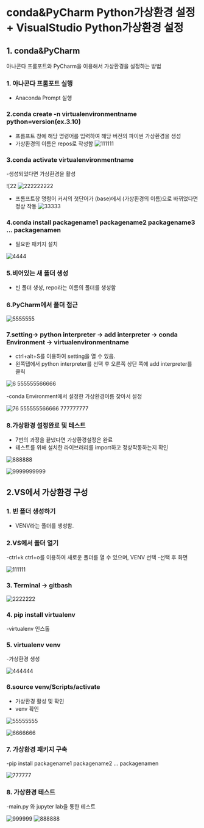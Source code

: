 # conda&PyCharm Python가상환경 설정 + VisualStudio Python가상환경 설정

## 1. conda&PyCharm

아나콘다 프롬포트와 PyCharm을 이용해서 가상환경을 설정하는 방법

### 1. 아나콘다 프롬포트 실행

- Anaconda Prompt 실행

### 2.conda create -n virtualenvironmentname python=version(ex.3.10)

- 프롬프트 창에 해당 명령어를 입력하여 해당 버전의 파이썬 가상환경을 생성
- 가상환경의 이름은 repos로 작성함
 ![111111](https://private-user-images.githubusercontent.com/134246762/293702785-f5c6cd6d-2715-4e7e-8fdc-bf728b8dbcdd.jpg?jwt=eyJhbGciOiJIUzI1NiIsInR5cCI6IkpXVCJ9.eyJpc3MiOiJnaXRodWIuY29tIiwiYXVkIjoicmF3LmdpdGh1YnVzZXJjb250ZW50LmNvbSIsImtleSI6ImtleTUiLCJleHAiOjE3MDQyMDI4MDMsIm5iZiI6MTcwNDIwMjUwMywicGF0aCI6Ii8xMzQyNDY3NjIvMjkzNzAyNzg1LWY1YzZjZDZkLTI3MTUtNGU3ZS04ZmRjLWJmNzI4YjhkYmNkZC5qcGc_WC1BbXotQWxnb3JpdGhtPUFXUzQtSE1BQy1TSEEyNTYmWC1BbXotQ3JlZGVudGlhbD1BS0lBVkNPRFlMU0E1M1BRSzRaQSUyRjIwMjQwMTAyJTJGdXMtZWFzdC0xJTJGczMlMkZhd3M0X3JlcXVlc3QmWC1BbXotRGF0ZT0yMDI0MDEwMlQxMzM1MDNaJlgtQW16LUV4cGlyZXM9MzAwJlgtQW16LVNpZ25hdHVyZT0wM2JkOTEzMTcyZjQ0N2YzY2ViMWY1NjIzZmVmZTBhMTc0N2UxYmJmNjk1ODNiZjYyODFiZGZkZGRkZGYzZDAyJlgtQW16LVNpZ25lZEhlYWRlcnM9aG9zdCZhY3Rvcl9pZD0wJmtleV9pZD0wJnJlcG9faWQ9MCJ9.SdpiuicNmF0RP2o-6x2BFJNbT10CkUHwbPVRXmHNckk)


### 3.conda activate virtualenvironmentname 

-생성되었다면 가상환경을 활성

![22 ![222222222](https://private-user-images.githubusercontent.com/134246762/293702787-d58ae169-0e9b-473b-bed0-dec798004a26.jpg?jwt=eyJhbGciOiJIUzI1NiIsInR5cCI6IkpXVCJ9.eyJpc3MiOiJnaXRodWIuY29tIiwiYXVkIjoicmF3LmdpdGh1YnVzZXJjb250ZW50LmNvbSIsImtleSI6ImtleTUiLCJleHAiOjE3MDQyMDI4MDMsIm5iZiI6MTcwNDIwMjUwMywicGF0aCI6Ii8xMzQyNDY3NjIvMjkzNzAyNzg3LWQ1OGFlMTY5LTBlOWItNDczYi1iZWQwLWRlYzc5ODAwNGEyNi5qcGc_WC1BbXotQWxnb3JpdGhtPUFXUzQtSE1BQy1TSEEyNTYmWC1BbXotQ3JlZGVudGlhbD1BS0lBVkNPRFlMU0E1M1BRSzRaQSUyRjIwMjQwMTAyJTJGdXMtZWFzdC0xJTJGczMlMkZhd3M0X3JlcXVlc3QmWC1BbXotRGF0ZT0yMDI0MDEwMlQxMzM1MDNaJlgtQW16LUV4cGlyZXM9MzAwJlgtQW16LVNpZ25hdHVyZT0zMDVlYjhlM2IxZTQ1YjVjNjk4NTIwZWY0NDNmYTg5YjM5OGQxNzQ3OTgzYTQ5MjRjMmNhODAwMzk5NzliMGY1JlgtQW16LVNpZ25lZEhlYWRlcnM9aG9zdCZhY3Rvcl9pZD0wJmtleV9pZD0wJnJlcG9faWQ9MCJ9.ZUBVHVW4so8q-M7QeWieOHtZr0BQEpuuZprGbbKOwVw)

- 프롬프트창 명령어 커서의 첫단어가 (base)에서 (가상환경의 이름)으로 바뀌었다면 정상 작동
![33333](https://private-user-images.githubusercontent.com/134246762/293702789-75c6b179-847e-4fec-85ea-d4dc9767d699.jpg?jwt=eyJhbGciOiJIUzI1NiIsInR5cCI6IkpXVCJ9.eyJpc3MiOiJnaXRodWIuY29tIiwiYXVkIjoicmF3LmdpdGh1YnVzZXJjb250ZW50LmNvbSIsImtleSI6ImtleTUiLCJleHAiOjE3MDQyMDI4MDMsIm5iZiI6MTcwNDIwMjUwMywicGF0aCI6Ii8xMzQyNDY3NjIvMjkzNzAyNzg5LTc1YzZiMTc5LTg0N2UtNGZlYy04NWVhLWQ0ZGM5NzY3ZDY5OS5qcGc_WC1BbXotQWxnb3JpdGhtPUFXUzQtSE1BQy1TSEEyNTYmWC1BbXotQ3JlZGVudGlhbD1BS0lBVkNPRFlMU0E1M1BRSzRaQSUyRjIwMjQwMTAyJTJGdXMtZWFzdC0xJTJGczMlMkZhd3M0X3JlcXVlc3QmWC1BbXotRGF0ZT0yMDI0MDEwMlQxMzM1MDNaJlgtQW16LUV4cGlyZXM9MzAwJlgtQW16LVNpZ25hdHVyZT0zMmZlMmZkMzlmNGUwNTJmYjU2YzU2MGQ4ZGE5NmU5ZGE5MjY5ZTdiMGZkYzgxNTBlYmU5NmM4NmYzNTUxYjQ3JlgtQW16LVNpZ25lZEhlYWRlcnM9aG9zdCZhY3Rvcl9pZD0wJmtleV9pZD0wJnJlcG9faWQ9MCJ9.7ytsz6qecIg3dapVRCqiew3JXokDWlEOt2t8bVwWV4U) 

### 4.conda install packagename1 packagename2 packagename3 ... packagenamen

- 필요한 패키지 설치

 ![4444](https://private-user-images.githubusercontent.com/134246762/293702792-4f7d8552-ab92-4d00-8f18-b4ae3acc0cde.jpg?jwt=eyJhbGciOiJIUzI1NiIsInR5cCI6IkpXVCJ9.eyJpc3MiOiJnaXRodWIuY29tIiwiYXVkIjoicmF3LmdpdGh1YnVzZXJjb250ZW50LmNvbSIsImtleSI6ImtleTUiLCJleHAiOjE3MDQyMDI4MDMsIm5iZiI6MTcwNDIwMjUwMywicGF0aCI6Ii8xMzQyNDY3NjIvMjkzNzAyNzkyLTRmN2Q4NTUyLWFiOTItNGQwMC04ZjE4LWI0YWUzYWNjMGNkZS5qcGc_WC1BbXotQWxnb3JpdGhtPUFXUzQtSE1BQy1TSEEyNTYmWC1BbXotQ3JlZGVudGlhbD1BS0lBVkNPRFlMU0E1M1BRSzRaQSUyRjIwMjQwMTAyJTJGdXMtZWFzdC0xJTJGczMlMkZhd3M0X3JlcXVlc3QmWC1BbXotRGF0ZT0yMDI0MDEwMlQxMzM1MDNaJlgtQW16LUV4cGlyZXM9MzAwJlgtQW16LVNpZ25hdHVyZT00MzNhZDg1ODFiYzFmMWYwYmFhNDJjODZjMTY0ZDdlOGJhMGVlYmJjZTlmNTU3ZGViMWJjNDZhMzNlNjAzYzM3JlgtQW16LVNpZ25lZEhlYWRlcnM9aG9zdCZhY3Rvcl9pZD0wJmtleV9pZD0wJnJlcG9faWQ9MCJ9.tEwi12KUtPiYYAnWxa4hL9l8jTloMqUt8ol7yW2_nAo) 

### 5.비어있는 새 폴더 생성

- 빈 폴더 생성, repo라는 이름의 폴더를 생성함

### 6.PyCharm에서 폴더 접근

 ![5555555](https://private-user-images.githubusercontent.com/134246762/293702795-b019a1a2-cd2e-4ef7-a9ce-6748104bbb36.jpg?jwt=eyJhbGciOiJIUzI1NiIsInR5cCI6IkpXVCJ9.eyJpc3MiOiJnaXRodWIuY29tIiwiYXVkIjoicmF3LmdpdGh1YnVzZXJjb250ZW50LmNvbSIsImtleSI6ImtleTUiLCJleHAiOjE3MDQyMDI4MDMsIm5iZiI6MTcwNDIwMjUwMywicGF0aCI6Ii8xMzQyNDY3NjIvMjkzNzAyNzk1LWIwMTlhMWEyLWNkMmUtNGVmNy1hOWNlLTY3NDgxMDRiYmIzNi5qcGc_WC1BbXotQWxnb3JpdGhtPUFXUzQtSE1BQy1TSEEyNTYmWC1BbXotQ3JlZGVudGlhbD1BS0lBVkNPRFlMU0E1M1BRSzRaQSUyRjIwMjQwMTAyJTJGdXMtZWFzdC0xJTJGczMlMkZhd3M0X3JlcXVlc3QmWC1BbXotRGF0ZT0yMDI0MDEwMlQxMzM1MDNaJlgtQW16LUV4cGlyZXM9MzAwJlgtQW16LVNpZ25hdHVyZT03NTQwYzkyZDViZjlkMzc0Nzg4Y2U1NDZlZGJmYjNiMzkyYjJhNDJiNzMxMmNiYWY2OThhNjdkMWM0NzRjNTU2JlgtQW16LVNpZ25lZEhlYWRlcnM9aG9zdCZhY3Rvcl9pZD0wJmtleV9pZD0wJnJlcG9faWQ9MCJ9.L6__SKNMuHS1qgIh2qt6IUMVz-z7jfgtPqSQwPkrzJ4)

### 7.setting-> python interpreter -> add interpreter -> conda Environment -> virtualenvironmentname

- ctrl+alt+S를 이용하여 setting을 열 수 있음.
- 왼쪽탭에서 python interpreter를 선택 후 오른쪽 상단 쪽에 add interpreter를 클릭

![6 ![5555555](https://private-user-images.githubusercontent.com/134246762/293702795-b019a1a2-cd2e-4ef7-a9ce-6748104bbb36.jpg?jwt=eyJhbGciOiJIUzI1NiIsInR5cCI6IkpXVCJ9.eyJpc3MiOiJnaXRodWIuY29tIiwiYXVkIjoicmF3LmdpdGh1YnVzZXJjb250ZW50LmNvbSIsImtleSI6ImtleTUiLCJleHAiOjE3MDQyMDI4MDMsIm5iZiI6MTcwNDIwMjUwMywicGF0aCI6Ii8xMzQyNDY3NjIvMjkzNzAyNzk1LWIwMTlhMWEyLWNkMmUtNGVmNy1hOWNlLTY3NDgxMDRiYmIzNi5qcGc_WC1BbXotQWxnb3JpdGhtPUFXUzQtSE1BQy1TSEEyNTYmWC1BbXotQ3JlZGVudGlhbD1BS0lBVkNPRFlMU0E1M1BRSzRaQSUyRjIwMjQwMTAyJTJGdXMtZWFzdC0xJTJGczMlMkZhd3M0X3JlcXVlc3QmWC1BbXotRGF0ZT0yMDI0MDEwMlQxMzM1MDNaJlgtQW16LUV4cGlyZXM9MzAwJlgtQW16LVNpZ25hdHVyZT03NTQwYzkyZDViZjlkMzc0Nzg4Y2U1NDZlZGJmYjNiMzkyYjJhNDJiNzMxMmNiYWY2OThhNjdkMWM0NzRjNTU2JlgtQW16LVNpZ25lZEhlYWRlcnM9aG9zdCZhY3Rvcl9pZD0wJmtleV9pZD0wJnJlcG9faWQ9MCJ9.L6__SKNMuHS1qgIh2qt6IUMVz-z7jfgtPqSQwPkrzJ4)66666](https://private-user-images.githubusercontent.com/134246762/293702796-d1f628a5-e196-4ecb-85cd-644715305504.jpg?jwt=eyJhbGciOiJIUzI1NiIsInR5cCI6IkpXVCJ9.eyJpc3MiOiJnaXRodWIuY29tIiwiYXVkIjoicmF3LmdpdGh1YnVzZXJjb250ZW50LmNvbSIsImtleSI6ImtleTUiLCJleHAiOjE3MDQyMDI4MDMsIm5iZiI6MTcwNDIwMjUwMywicGF0aCI6Ii8xMzQyNDY3NjIvMjkzNzAyNzk2LWQxZjYyOGE1LWUxOTYtNGVjYi04NWNkLTY0NDcxNTMwNTUwNC5qcGc_WC1BbXotQWxnb3JpdGhtPUFXUzQtSE1BQy1TSEEyNTYmWC1BbXotQ3JlZGVudGlhbD1BS0lBVkNPRFlMU0E1M1BRSzRaQSUyRjIwMjQwMTAyJTJGdXMtZWFzdC0xJTJGczMlMkZhd3M0X3JlcXVlc3QmWC1BbXotRGF0ZT0yMDI0MDEwMlQxMzM1MDNaJlgtQW16LUV4cGlyZXM9MzAwJlgtQW16LVNpZ25hdHVyZT04ODNiYWI2NmViZGUyMGJhY2FiNWQzYjQ1NjQ0OGUzODM4YmMyNGRjNjQ3ZDJlOTMzN2IzMzA2ODc1ZGUyZDQyJlgtQW16LVNpZ25lZEhlYWRlcnM9aG9zdCZhY3Rvcl9pZD0wJmtleV9pZD0wJnJlcG9faWQ9MCJ9.aMMMNKyA_1J_UTZ6Ia9tlUCnsE6Uyr2CjTsHWABepvA) 

-conda Environment에서 설정한 가상환경이름 찾아서 설정

![7![6 ![5555555](https://private-user-images.githubusercontent.com/134246762/293702795-b019a1a2-cd2e-4ef7-a9ce-6748104bbb36.jpg?jwt=eyJhbGciOiJIUzI1NiIsInR5cCI6IkpXVCJ9.eyJpc3MiOiJnaXRodWIuY29tIiwiYXVkIjoicmF3LmdpdGh1YnVzZXJjb250ZW50LmNvbSIsImtleSI6ImtleTUiLCJleHAiOjE3MDQyMDI4MDMsIm5iZiI6MTcwNDIwMjUwMywicGF0aCI6Ii8xMzQyNDY3NjIvMjkzNzAyNzk1LWIwMTlhMWEyLWNkMmUtNGVmNy1hOWNlLTY3NDgxMDRiYmIzNi5qcGc_WC1BbXotQWxnb3JpdGhtPUFXUzQtSE1BQy1TSEEyNTYmWC1BbXotQ3JlZGVudGlhbD1BS0lBVkNPRFlMU0E1M1BRSzRaQSUyRjIwMjQwMTAyJTJGdXMtZWFzdC0xJTJGczMlMkZhd3M0X3JlcXVlc3QmWC1BbXotRGF0ZT0yMDI0MDEwMlQxMzM1MDNaJlgtQW16LUV4cGlyZXM9MzAwJlgtQW16LVNpZ25hdHVyZT03NTQwYzkyZDViZjlkMzc0Nzg4Y2U1NDZlZGJmYjNiMzkyYjJhNDJiNzMxMmNiYWY2OThhNjdkMWM0NzRjNTU2JlgtQW16LVNpZ25lZEhlYWRlcnM9aG9zdCZhY3Rvcl9pZD0wJmtleV9pZD0wJnJlcG9faWQ9MCJ9.L6__SKNMuHS1qgIh2qt6IUMVz-z7jfgtPqSQwPkrzJ4)66666](https://private-user-images.githubusercontent.com/134246762/293702796-d1f628a5-e196-4ecb-85cd-644715305504.jpg?jwt=eyJhbGciOiJIUzI1NiIsInR5cCI6IkpXVCJ9.eyJpc3MiOiJnaXRodWIuY29tIiwiYXVkIjoicmF3LmdpdGh1YnVzZXJjb250ZW50LmNvbSIsImtleSI6ImtleTUiLCJleHAiOjE3MDQyMDI4MDMsIm5iZiI6MTcwNDIwMjUwMywicGF0aCI6Ii8xMzQyNDY3NjIvMjkzNzAyNzk2LWQxZjYyOGE1LWUxOTYtNGVjYi04NWNkLTY0NDcxNTMwNTUwNC5qcGc_WC1BbXotQWxnb3JpdGhtPUFXUzQtSE1BQy1TSEEyNTYmWC1BbXotQ3JlZGVudGlhbD1BS0lBVkNPRFlMU0E1M1BRSzRaQSUyRjIwMjQwMTAyJTJGdXMtZWFzdC0xJTJGczMlMkZhd3M0X3JlcXVlc3QmWC1BbXotRGF0ZT0yMDI0MDEwMlQxMzM1MDNaJlgtQW16LUV4cGlyZXM9MzAwJlgtQW16LVNpZ25hdHVyZT04ODNiYWI2NmViZGUyMGJhY2FiNWQzYjQ1NjQ0OGUzODM4YmMyNGRjNjQ3ZDJlOTMzN2IzMzA2ODc1ZGUyZDQyJlgtQW16LVNpZ25lZEhlYWRlcnM9aG9zdCZhY3Rvcl9pZD0wJmtleV9pZD0wJnJlcG9faWQ9MCJ9.aMMMNKyA_1J_UTZ6Ia9tlUCnsE6Uyr2CjTsHWABepvA) 777777777](https://private-user-images.githubusercontent.com/134246762/293702797-fc65accf-4b4e-4fa8-9c72-6e50c936a1c9.jpg?jwt=eyJhbGciOiJIUzI1NiIsInR5cCI6IkpXVCJ9.eyJpc3MiOiJnaXRodWIuY29tIiwiYXVkIjoicmF3LmdpdGh1YnVzZXJjb250ZW50LmNvbSIsImtleSI6ImtleTUiLCJleHAiOjE3MDQyMDI4MDMsIm5iZiI6MTcwNDIwMjUwMywicGF0aCI6Ii8xMzQyNDY3NjIvMjkzNzAyNzk3LWZjNjVhY2NmLTRiNGUtNGZhOC05YzcyLTZlNTBjOTM2YTFjOS5qcGc_WC1BbXotQWxnb3JpdGhtPUFXUzQtSE1BQy1TSEEyNTYmWC1BbXotQ3JlZGVudGlhbD1BS0lBVkNPRFlMU0E1M1BRSzRaQSUyRjIwMjQwMTAyJTJGdXMtZWFzdC0xJTJGczMlMkZhd3M0X3JlcXVlc3QmWC1BbXotRGF0ZT0yMDI0MDEwMlQxMzM1MDNaJlgtQW16LUV4cGlyZXM9MzAwJlgtQW16LVNpZ25hdHVyZT1mOTk3YWIyODA1NTgzNWE3YmQ0OTY4OWViMmNhNzhmOWY5NzdlMGJjMjFkYjZiM2Q1ZGI2NzZhZTUxMzI0NDAyJlgtQW16LVNpZ25lZEhlYWRlcnM9aG9zdCZhY3Rvcl9pZD0wJmtleV9pZD0wJnJlcG9faWQ9MCJ9.kR1_2sDLlesxMb7OgzoU7uCo2lqcgwoCcRq-SFbuWQU) 

### 8.가상환경 설정완료 및 테스트

- 7번의 과정을 끝냈다면 가상환경설정은 완료
- 테스트를 위해 설치한 라이브러리를 import하고 정상작동하는지 확인

![888888](https://private-user-images.githubusercontent.com/134246762/293702800-977bacee-e344-412e-a079-4bb90cd8fab3.jpg?jwt=eyJhbGciOiJIUzI1NiIsInR5cCI6IkpXVCJ9.eyJpc3MiOiJnaXRodWIuY29tIiwiYXVkIjoicmF3LmdpdGh1YnVzZXJjb250ZW50LmNvbSIsImtleSI6ImtleTUiLCJleHAiOjE3MDQyMDI4MDMsIm5iZiI6MTcwNDIwMjUwMywicGF0aCI6Ii8xMzQyNDY3NjIvMjkzNzAyODAwLTk3N2JhY2VlLWUzNDQtNDEyZS1hMDc5LTRiYjkwY2Q4ZmFiMy5qcGc_WC1BbXotQWxnb3JpdGhtPUFXUzQtSE1BQy1TSEEyNTYmWC1BbXotQ3JlZGVudGlhbD1BS0lBVkNPRFlMU0E1M1BRSzRaQSUyRjIwMjQwMTAyJTJGdXMtZWFzdC0xJTJGczMlMkZhd3M0X3JlcXVlc3QmWC1BbXotRGF0ZT0yMDI0MDEwMlQxMzM1MDNaJlgtQW16LUV4cGlyZXM9MzAwJlgtQW16LVNpZ25hdHVyZT00M2U5MzNjYTUxNDVlODdhODU0ZWVmZjUyMTM3ZWM1YjEzMTgyNzQzN2FmNzU4N2UzN2Y0NzUzMzI1MjFiZjAxJlgtQW16LVNpZ25lZEhlYWRlcnM9aG9zdCZhY3Rvcl9pZD0wJmtleV9pZD0wJnJlcG9faWQ9MCJ9.Zq3-K7QcZsXDwp15VpeUvO836eAT7mhJPGV7xFDJccs) 

 ![9999999999](https://private-user-images.githubusercontent.com/134246762/293702805-d7f28a47-61db-4393-8ec3-610eece4add8.jpg?jwt=eyJhbGciOiJIUzI1NiIsInR5cCI6IkpXVCJ9.eyJpc3MiOiJnaXRodWIuY29tIiwiYXVkIjoicmF3LmdpdGh1YnVzZXJjb250ZW50LmNvbSIsImtleSI6ImtleTUiLCJleHAiOjE3MDQyMDI4MDMsIm5iZiI6MTcwNDIwMjUwMywicGF0aCI6Ii8xMzQyNDY3NjIvMjkzNzAyODA1LWQ3ZjI4YTQ3LTYxZGItNDM5My04ZWMzLTYxMGVlY2U0YWRkOC5qcGc_WC1BbXotQWxnb3JpdGhtPUFXUzQtSE1BQy1TSEEyNTYmWC1BbXotQ3JlZGVudGlhbD1BS0lBVkNPRFlMU0E1M1BRSzRaQSUyRjIwMjQwMTAyJTJGdXMtZWFzdC0xJTJGczMlMkZhd3M0X3JlcXVlc3QmWC1BbXotRGF0ZT0yMDI0MDEwMlQxMzM1MDNaJlgtQW16LUV4cGlyZXM9MzAwJlgtQW16LVNpZ25hdHVyZT0xM2IwY2E3NzE4MTk0YjQ1NTI3MGNiM2E1ZGQ0OGM1ZWRmNjBhYjZmYWU1ZjliZWZjN2VjZTNlZGQ4NjcxYzg1JlgtQW16LVNpZ25lZEhlYWRlcnM9aG9zdCZhY3Rvcl9pZD0wJmtleV9pZD0wJnJlcG9faWQ9MCJ9.HdKrHz5aZ6mi3DD0bEPAF7UDt9XsAxWQQW7sHVIFG2M)

## 2.VS에서 가상환경 구성

### 1. 빈 폴더 생성하기

- VENV라는 폴더를 생성함.

### 2.VS에서 폴더 열기

-ctrl+k ctrl+o를 이용하여 새로운 폴더를 열 수 있으며, VENV 선택
-선택 후 화면

![111111](https://github.com/ghkstod/TIL/assets/134246762/b7b291b0-44b1-4908-8e55-11c56741dd7c)

### 3. Terminal -> gitbash

![2222222](https://github.com/ghkstod/TIL/assets/134246762/1acd808e-1585-48c8-b6a9-2777e857da8d)

### 4. pip install virtualenv

-virtualenv 인스톨


### 5. virtualenv venv

-가상환경 생성

![444444](https://github.com/ghkstod/TIL/assets/134246762/150130af-5b9d-45e9-8efa-c598d220db89)

### 6.source venv/Scripts/activate

- 가상환경 활성 및 확인
- venv 확인

![55555555](https://github.com/ghkstod/TIL/assets/134246762/8aee967b-6ee9-46a3-9496-c48083344481)

![6666666](https://github.com/ghkstod/TIL/assets/134246762/2c14e579-2c57-43a7-9e6d-28cf7a527c07)


### 7. 가상환경 패키지 구축

-pip install packagename1 packagename2 ... packagenamen

![777777](https://github.com/ghkstod/TIL/assets/134246762/6b6b2348-f136-4204-8bea-a84a6246ac03)


### 8. 가상환경 테스트

-main.py 와 jupyter lab을 통한 테스트

![999999](https://github.com/ghkstod/TIL/assets/134246762/bf0938b8-19f8-497e-a3b0-62c000dc7565)
![888888](https://github.com/ghkstod/TIL/assets/134246762/bf746aba-0ee2-409c-ae4b-e31d1654159a)


